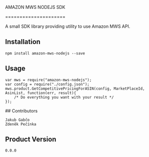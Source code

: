 AMAZON MWS NODEJS SDK

=====================

A small SDK library providing utility to use Amazon MWS API.

## Installation

    npm install amazon-mws-nodejs --save

## Usage

    var mws = require("amazon-mws-nodejs");
    var config = require("./config.json");
    mws.product.GetCompetitivePricingForASIN(config, MarketPlaceId, AsinList, function(err, result){
        /* Do everything you want with your result */
    });

## Contributors

    Jakub Gabčo
    Zdeněk Pečínka

## Product Version

    0.0.0
